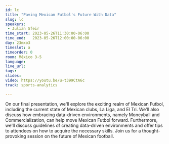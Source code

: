 ```yaml
---
id: lc
title: "Paving Mexican Futbol's Future With Data"
slug: lc
speakers:
 - Julian Sfeir
time_start: 2023-05-26T11:30:00-06:00
time_end:   2023-05-26T12:00:00-06:00
day: 23mxo3
timeslot: a
timeorder: 0
room: México 3-5
language: 
live_url: 
tags:
slides: 
video: https://youtu.be/u-t399CtA6c
track: sports-analytics

---
```


On our final presentation, we'll explore the exciting realm of Mexican Futbol, including the current state of Mexican 
clubs, La Liga, and El Tri. We'll also discuss how embracing data-driven environments, namely Moneyball and 
Commercialization, can help move Mexican Futbol forward. Furthermore, we'll discuss guidelines of creating 
data-driven environments and offer tips to attendees on how to acquire the necessary skills. Join us for a 
thought-provoking session on the future of Mexican football.